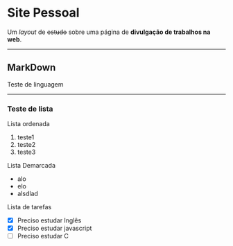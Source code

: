 # Site Pessoal

Um *layout* de ~~estudo~~ sobre uma página de **divulgação de trabalhos na web**.

***

## MarkDown

Teste de linguagem 


***


### Teste de lista

Lista ordenada

1. teste1
2. teste2
3. teste3

Lista Demarcada

- alo
- elo
- alsdlad

Lista de tarefas

- [x] Preciso estudar Inglês
- [x] Preciso estudar javascript
- [ ] Preciso estudar C
